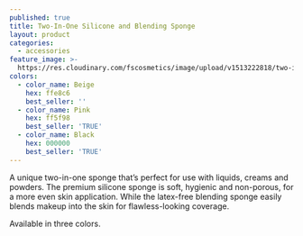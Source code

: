 ```yaml
---
published: true
title: Two-In-One Silicone and Blending Sponge
layout: product
categories:
  - accessories
feature_image: >-
  https://res.cloudinary.com/fscosmetics/image/upload/v1513222818/two-in-one-silicone-and-blending-sponge.jpg
colors:
  - color_name: Beige
    hex: ffe8c6
    best_seller: ''
  - color_name: Pink
    hex: ff5f98
    best_seller: 'TRUE'
  - color_name: Black
    hex: 000000
    best_seller: 'TRUE'
---
```

A unique two-in-one sponge that’s perfect for use with liquids, creams and powders.  The premium silicone sponge is soft, hygienic and non-porous, for a more even skin application. While the latex-free blending sponge easily blends makeup into the skin for flawless-looking coverage. 

Available in three colors.
